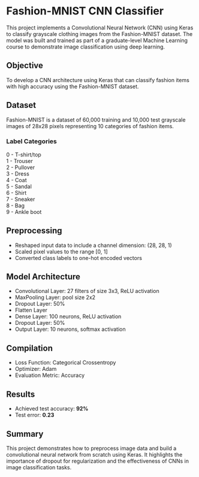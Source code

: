 # Fashion-MNIST CNN Classifier

This project implements a Convolutional Neural Network (CNN) using Keras to classify grayscale clothing images from the Fashion-MNIST dataset. The model was built and trained as part of a graduate-level Machine Learning course to demonstrate image classification using deep learning.

## Objective

To develop a CNN architecture using Keras that can classify fashion items with high accuracy using the Fashion-MNIST dataset.

## Dataset

Fashion-MNIST is a dataset of 60,000 training and 10,000 test grayscale images of 28x28 pixels representing 10 categories of fashion items.

### Label Categories

0 - T-shirt/top  
1 - Trouser  
2 - Pullover  
3 - Dress  
4 - Coat  
5 - Sandal  
6 - Shirt  
7 - Sneaker  
8 - Bag  
9 - Ankle boot  

## Preprocessing

- Reshaped input data to include a channel dimension: (28, 28, 1)
- Scaled pixel values to the range [0, 1]
- Converted class labels to one-hot encoded vectors

## Model Architecture

- Convolutional Layer: 27 filters of size 3x3, ReLU activation
- MaxPooling Layer: pool size 2x2
- Dropout Layer: 50%
- Flatten Layer
- Dense Layer: 100 neurons, ReLU activation
- Dropout Layer: 50%
- Output Layer: 10 neurons, softmax activation

## Compilation

- Loss Function: Categorical Crossentropy
- Optimizer: Adam
- Evaluation Metric: Accuracy

## Results

- Achieved test accuracy: **92%**
- Test error: **0.23**

## Summary

This project demonstrates how to preprocess image data and build a convolutional neural network from scratch using Keras. It highlights the importance of dropout for regularization and the effectiveness of CNNs in image classification tasks.

